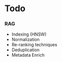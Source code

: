 # Todo

### RAG
- Indexing (HNSW)
- Normalization
- Re-ranking techniques
- Deduplication
- Metadata Enrich

